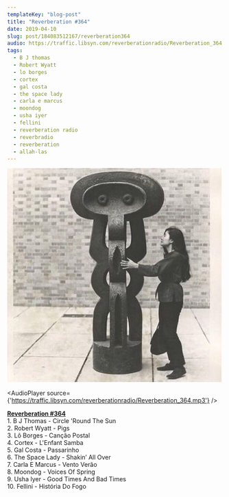 ```yaml
---
templateKey: "blog-post"
title: "Reverberation #364"
date: 2019-04-10
slug: post/184083512167/reverberation364
audio: https://traffic.libsyn.com/reverberationradio/Reverberation_364.mp3
tags:
  - B J thomas
  - Robert Wyatt
  - lo borges
  - cortex
  - gal costa
  - the space lady
  - carla e marcus
  - moondog
  - usha iyer
  - fellini
  - reverberation radio
  - reverbradio
  - reverberation
  - allah-las
---
```


![Reverberation #364](../images/4c5f850b5788f6731efd62fc34ca3c4eaad126b60cc0ab989a321f2a6a2ea497.jpg)

<AudioPlayer source={'https://traffic.libsyn.com/reverberationradio/Reverberation_364.mp3'} />

<p><b><a href="http://traffic.libsyn.com/reverberationradio/Reverberation_364.mp3">Reverberation #364</a></b><br />1. B J Thomas - Circle 'Round The Sun<br />2. Robert Wyatt - Pigs<br />3. L&ocirc; Borges - Can&ccedil;&atilde;o Postal<br />4. Cortex - L'Enfant Samba<br />5. Gal Costa - Passarinho<br />6. The Space Lady - Shakin&rsquo; All Over<br />7. Carla E Marcus - Vento Ver&atilde;o<br />8. Moondog - Voices Of Spring<br />9. Usha Iyer - Good Times And Bad Times<br />10. Fellini - Hist&oacute;ria Do Fogo</p>
